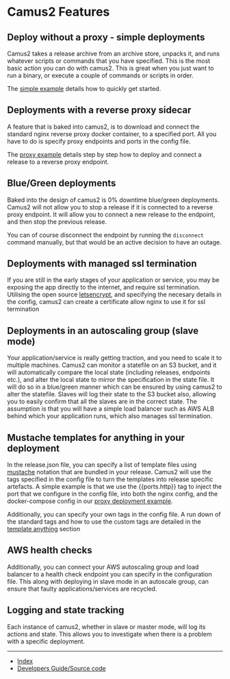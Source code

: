 # Camus2 Features

## Deploy without a proxy - simple deployments

Camus2 takes a release archive from an archive store, unpacks it, and runs whatever scripts or commands that you have specified. This is the most basic action you can do with camus2.
This is great when you just want to run a binary, or execute a couple of commands or scripts in order.

The [simple example](/hx-deploy-tool/docs/userguide/simple-example) details how to quickly get started.

## Deployments with a reverse proxy sidecar

A feature that is baked into camus2, is to download and connect the standard nginx reverse proxy docker container, to a specified port.
All you have to do is specify proxy endpoints and ports in the config file.

The [proxy example](/hx-deploy-tool/docs/userguide/proxy-example) details step by step how to deploy and connect a release to a reverse proxy endpoint.

## Blue/Green deployments

Baked into the design of camus2 is 0% downtime blue/green deployments. Camus2 will not allow you to stop a release if it is connected to a reverse proxy endpoint. It will allow you to connect a new release to the endpoint, and then stop the previous release.

You can of course disconnect the endpoint by running the `disconnect` command manually, but that would be an active decision to have an outage.

## Deployments with managed ssl termination

If you are still in the early stages of your application or service, you may be exposing the app directly to the internet, and require ssl termination.
Utilising the open source [letsencrypt](https://letsencrypt.org/about/), and specifying the necesary details in the config, camus2 can create a certificate allow nginx to use it for ssl termination

## Deployments in an autoscaling group (slave mode)

Your application/service is really getting traction, and you need to scale it to multiple machines. Camus2 can monitor a statefile on an S3 bucket, and it will automatically compare the local state (including releases, endpoints etc.), and alter the local state to mirror the specification in the state file. It will do so in a blue/green manner which can be ensured by using camus2 to alter the statefile.
Slaves will log their state to the S3 bucket also, allowing you to easily confirm that all the slaves are in the correct state. The assumption is that you will have a simple load balancer such as AWS ALB behind which your application runs, which also manages ssl termination.

## Mustache templates for anything in your deployment

In the release.json file, you can specify a list of template files using [mustache](https://mustache.github.io/mustache.5.html) notation that are bundled in your release.
Camus2 will use the tags specified in the config file to turn the templates into release specific artefacts.
A simple example is that we use the {{ports.http}} tag to inject the port that we configure in the config file, into both the nginx config, and the docker-compose config in our [proxy deployment example](/hx-deploy-tool/docs/userguide/2-stepbystepexamples/2-proxy-example).

Additionally, you can specify your own tags in the config file. A run down of the standard tags and how to use the custom tags are detailed in the [template anything](/hx-deploy-tool/docs/userguide/3-reference/3-templateanything) section

## AWS health checks

Additionally, you can connect your AWS autoscaling group and load balancer to a health check endpoint you can specify in the configuration file. This along with deploying in slave mode in an autoscale group, can ensure that faulty applications/services are recycled.

## Logging and state tracking

Each instance of camus2, whether in slave or master mode, will log its actions and state. This allows you to investigate when there is a problem with a specific deployment.

---

- [Index](/hx-deploy-tool/index)
- [Developers Guide/Source code](https://github.com/helix-collective/hx-deploy-tool)
